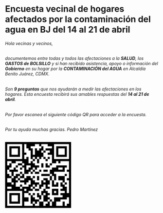 
# Encuesta vecinal de hogares afectados por la contaminación del agua en BJ del 14 al 21 de abril

######  Hola vecinas y vecinos,
######  documentemos entre todas y todos las afectaciones a la **SALUD**, los **GASTOS de BOLSILLO** y si han recibido asistencia, apoyo o información del **Gobierno** en su hogar por la **CONTAMINACIÓN del AGUA** en  Alcaldía Benito Juárez, CDMX.

######   Son **9 preguntas** que nos ayudarán a medir las afectaciones en los hogares. Esta encuesta recibirá sus amables respuestas del **14 al 21 de abril**. 

######  Por favor escanea el siguiente código QR para acceder a la encuesta. 
######  Por tu ayuda muchas gracias. Pedro Martínez

![](Encuesta-vecinal-BJ.png)

<!--  -->